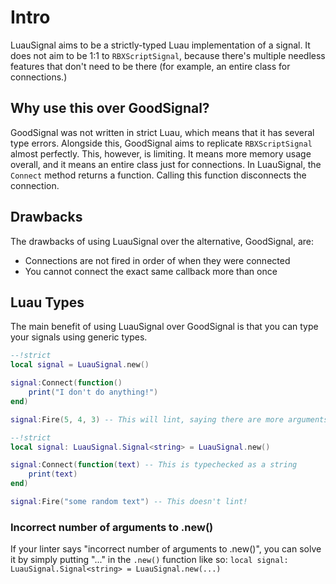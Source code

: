 # Intro

LuauSignal aims to be a strictly-typed Luau implementation of a signal. It does not aim to be 1:1 to `RBXScriptSignal`, because there's multiple needless features that don't need to be there (for example, an entire class for connections.)

## Why use this over GoodSignal?

GoodSignal was not written in strict Luau, which means that it has several type errors. Alongside this, GoodSignal aims to replicate `RBXScriptSignal` almost perfectly. This, however, is limiting. It means more memory usage overall, and it means an entire class just for connections. In LuauSignal, the `Connect` method returns a function. Calling this function disconnects the connection.

## Drawbacks

The drawbacks of using LuauSignal over the alternative, GoodSignal, are:

- Connections are not fired in order of when they were connected
- You cannot connect the exact same callback more than once

## Luau Types

The main benefit of using LuauSignal over GoodSignal is that you can type your signals using generic types.

```lua
--!strict
local signal = LuauSignal.new()

signal:Connect(function()
	print("I don't do anything!")
end)

signal:Fire(5, 4, 3) -- This will lint, saying there are more arguments than expected.
```

```lua
--!strict
local signal: LuauSignal.Signal<string> = LuauSignal.new()

signal:Connect(function(text) -- This is typechecked as a string
	print(text)
end)

signal:Fire("some random text") -- This doesn't lint!
```

### Incorrect number of arguments to .new()

If your linter says "incorrect number of arguments to .new()", you can solve it by simply putting "..." in the `.new()` function like so:
`local signal: LuauSignal.Signal<string> = LuauSignal.new(...)`
